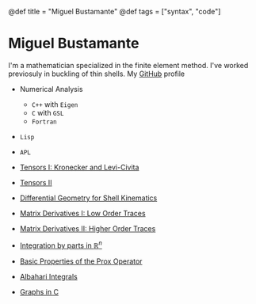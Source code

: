 @def title = "Miguel Bustamante"
@def tags = ["syntax", "code"]

# Miguel Bustamante
I'm a mathematician specialized in the finite element method. I've worked previosuly in buckling of thin shells.
My [GitHub](https:://github.com/mbustamanter) profile
* Numerical Analysis
    * ``C++`` with ``Eigen``
    * ``C`` with ``GSL``
    * ``Fortran``
* ``Lisp``
* ``APL``

* [Tensors I: Kronecker and Levi-Civita](/tensor1/)
* [Tensors II](/tensor2/)
* [Differential Geometry for Shell Kinematics](/dgshell/)
* [Matrix Derivatives I: Low Order Traces](/matder1/)
* [Matrix Derivatives II: Higher Order Traces](/matder2/)
* [Integration by parts in $\mathbb R^n$](/byparts/)
* [Basic Properties of the Prox Operator](/prox1/)
* [Albahari Integrals](/albahari1/)
* [Graphs in C](/cgraph/)